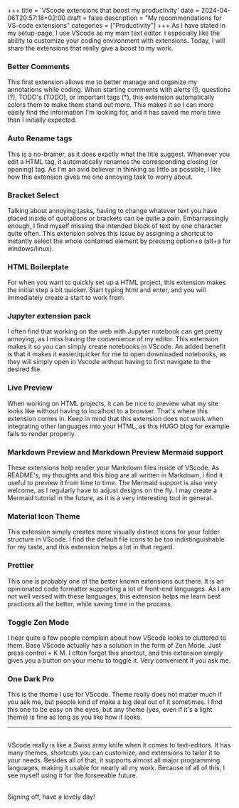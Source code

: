 +++
title = 'VScode extensions that boost my productivity'
date = 2024-04-06T20:57:18+02:00
draft = false
description = "My recommendations for VS-code extensions"
categories = ["Productivity"]
+++
As I have stated in my setup-page, I use VScode as my main text editor. I especially like the ability to customize your coding environment with extensions. Today, I will share the extensions that really give a boost to my work. 

### Better Comments
This first extension allows me to better manage and organize my annotations while coding. When starting comments with alerts (!), questions (?), TODO's (TODO), or important tags (*), this extension automatically colors them to make them stand out more. This makes it so I can more easily find the information I'm looking for, and it has saved me more time than I initially expected. 

### Auto Rename tags
This is a no-brainer, as it does exactly what the title suggest. Whenever you edit a HTML tag, it automatically renames the corresponding closing (or opening) tag. As I'm an avid believer in thinking as little as possible, I like how this extension gives me one annoying task to worry about. 

### Bracket Select
Talking about annoying tasks, having to change whatever text you have placed inside of quotations or brackets can be quite a pain. Embarrassingly enough, I find myself missing the intended block of text by one character quite often. This extension solves this issue by assigning a shortcut to instantly select the whole contained element by pressing option+a (alt+a for windows/linux). 

### HTML Boilerplate
For when you want to quickly set up a HTML project, this extension makes the initial step a bit quicker. Start typing html and enter, and you will immediately create a start to work from.

### Jupyter extension pack
I often find that working on the web with Jupyter notebook can get pretty annoying, as I miss having the convenience of my editor. This extension makes it so you can simply create notebooks in VScode. An added benefit is that it makes it easier/quicker for me to open downloaded notebooks, as they will simply open in Vscode without having to first navigate to the desired file. 

### Live Preview
When working on HTML projects, it can be nice to preview what my site looks like without having to localhost to a browser. That's where this extension comes in. Keep in mind that this extension does not work when integrating other languages into your HTML, as this HUGO blog for example fails to render properly. 

### Markdown Preview and Markdown Preview Mermaid support
These extensions help render your Markdown files inside of VScode. As README's, my thoughts and this blog are all written in Markdown, i find it useful to preview it from time to time. The Mermaid support is also very welcome, as I regularly have to adjust designs on the fly. I may create a Mermaid tutorial in the future, as it is a very interesting tool in general. 

### Material Icon Theme
This extension simply creates more visually distinct icons for your folder structure in VScode. I find the default file icons to be too indistinguishable for my taste, and this extension helps a lot in that regard. 

### Prettier
This one is probably one of the better known extensions out there. It is an opinionated code formatter supporting a lot of front-end languages. As I am not well versed with these languages, this extension helps me learn best practices all the better, while saving time in the process. 

### Toggle Zen Mode
I hear quite a few people complain about how VScode looks to cluttered to them. Base VScode actually has a solution in the form of Zen Mode. Just press control + K M. I often forget this shortcut, and this extension simply gives you a button on your menu to toggle it. Very convenient if you ask me. 

### One Dark Pro
This is the theme I use for VScode. Theme really does not matter much if you ask me, but people kind of make a big deal out of it sometimes. I find this one to be easy on the eyes, but any theme (yes, even if it's a light theme) is fine as long as you like how it looks. 

--- 
\
VScode really is like a Swiss army knife when it comes to text-editors. It has many themes, shortcuts you can customize, and extensions to tailor it to your needs. Besides all of that, it supports almost all major programming languages, making it usable for nearly all my work. Because of all of this, I see myself using it for the forseeable future. 

\
Signing off, have a lovely day!

